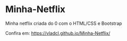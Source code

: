 # Minha-Netflix
Minha netflix criada do 0 com o HTML/CSS e Bootstrap

Confira em: https://vladcl.github.io/Minha-Netflix/
